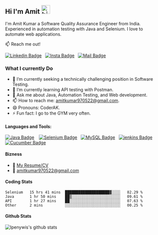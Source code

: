## Hi I'm Amit <img src="https://user-images.githubusercontent.com/1303154/88677602-1635ba80-d120-11ea-84d8-d263ba5fc3c0.gif" width="28px" height="28px" alt="hi">

I'm Amit Kumar a Software Quality Assurance Engineer from India. Experienced in automation testing with Java and Selenium. I love to automate web applications.

:mailbox: Reach me out!

[![Linkedin Badge](https://img.shields.io/badge/-amitkumar-0e76a8?style=flat&labelColor=0e76a8&logo=linkedin&logoColor=white)](https://www.linkedin.com/in/amitkumar-dev/)&nbsp;&nbsp;&nbsp;[![Insta Badge](https://img.shields.io/badge/-@amit_kr.aj-e84393?style=flat&labelColor=e84393&logo=instagram&logoColor=white)](https://www.instagram.com/amit_kr.aj/)&nbsp;&nbsp;&nbsp;[![Mail Badge](https://img.shields.io/badge/-amitkumar-c0392b?style=flat&labelColor=c0392b&logo=gmail&logoColor=white)](mailto:amitkumar970522@gmail.com)

### What I currently Do

- 🔭 I’m currently seeking a technically challenging position in Software Testing.
- 🌱 I’m currently learning API testing with Postman.
- 🤔 Ask me about Java, Automation Testing, and Web development.
- 📫 How to reach me: amitkumar970522@gmail.com.
- 😄 Pronouns: CoderAK.
- ⚡ Fun fact: I go to the GYM very often.

#### Languages and Tools:

<!-- TODO: Make technologies links take you to repositories -->

[![Java Badge](https://img.shields.io/badge/-Java-F0DB4F?style=for-the-badge&labelColor=black&logo=jameson&logoColor=F0DB4F)](#) &nbsp;&nbsp; [![Selenium Badge](https://img.shields.io/badge/-Selenium-3C873A?style=for-the-badge&labelColor=black&logo=selenium&logoColor=3C873A)](#)&nbsp;&nbsp;  [![MySQL Badge](https://img.shields.io/badge/-MySQL-4479A1?style=for-the-badge&labelColor=black&logo=mysql&logoColor=4479A1)](#)&nbsp;&nbsp;  [![jenkins Badge](https://img.shields.io/badge/-Jenkins-D24939?style=for-the-badge&labelColor=black&logo=jenkins&logoColor=D24939)](#)&nbsp;&nbsp;  [![Cucumber Badge](https://img.shields.io/badge/-cucumber-23D96C?style=for-the-badge&labelColor=black&logo=cucumber&logoColor=23D96C)](#) 
 


#### Bizness
- 📄 [My Resume/CV](https://github.com/kramit007/kramit007/blob/main/Amit%20Kr%20CV.pdf)
- :email: amitkumar970522@gmail.com

<!-- 
#### Profile Visits  -->
<!-- 
![visitors](https://visitor-badge.glitch.me/badge?page_id=ipenywis.ipenywis) -->
#### Coding Stats

<!--START_SECTION:waka-->
```text
Selenium   15 hrs 41 mins  ████████████████████▓░░░░   82.29 % 
Java       1 hr 50 mins    ██▒░░░░░░░░░░░░░░░░░░░░░░   09.61 % 
API        1 hr 27 mins    ██░░░░░░░░░░░░░░░░░░░░░░░   07.63 % 
Other      2 mins          ░░░░░░░░░░░░░░░░░░░░░░░░░   00.25 % 
```
<!--END_SECTION:waka-->

#### Github Stats

![Ipenywis's github stats](https://github-readme-stats.vercel.app/api?username=kramit007&count_private=true&theme=tokyonight&hide=contribs,prs)

</details>
